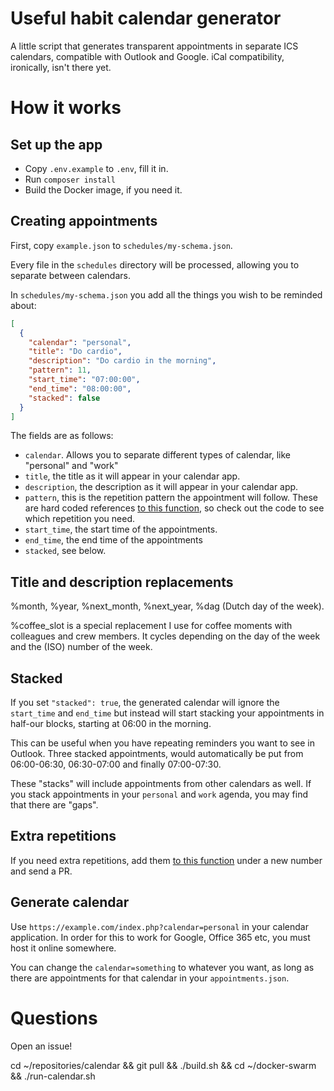 # Useful habit calendar generator

A little script that generates transparent appointments in separate ICS calendars, compatible with Outlook and Google. iCal compatibility, ironically, isn't there yet.

# How it works

## Set up the app

* Copy `.env.example` to `.env`, fill it in.
* Run `composer install`
* Build the Docker image, if you need it.

## Creating appointments

First, copy `example.json` to `schedules/my-schema.json`.

Every file in the `schedules` directory will be processed, allowing you to separate between calendars.

In `schedules/my-schema.json` you add all the things you wish to be reminded about:

```json
[
  {
    "calendar": "personal",
    "title": "Do cardio",
    "description": "Do cardio in the morning",
    "pattern": 11,
    "start_time": "07:00:00",
    "end_time": "08:00:00",
    "stacked": false
  }
]
```

The fields are as follows:

* `calendar`. Allows you to separate different types of calendar, like "personal" and "work"
* `title`, the title as it will appear in your calendar app.
* `description`, the description as it will appear in your calendar app.
* `pattern`, this is the repetition pattern the appointment will follow. These are hard coded references [to this function](app/app/CalendarGenerator.php#L188), so check out the code to see which repetition you need.
* `start_time`, the start time of the appointments.
* `end_time`, the end time of the appointments
* `stacked`, see below.

## Title and description replacements

%month, %year, %next_month, %next_year, %dag (Dutch day of the week).

%coffee_slot is a special replacement I use for coffee moments with colleagues and crew members. It cycles depending on the day of the week and the (ISO) number of the week. 

## Stacked

If you set `"stacked": true`, the generated calendar will ignore the `start_time` and `end_time` but instead will start stacking your appointments in half-our blocks, starting at 06:00 in the morning.

This can be useful when you have repeating reminders you want to see in Outlook. Three stacked appointments, would automatically be put from 06:00-06:30, 06:30-07:00 and finally 07:00-07:30.

These "stacks" will include appointments from other calendars as well. If you stack appointments in your `personal` and `work` agenda, you may find that there are "gaps".

## Extra repetitions

If you need extra repetitions, add them [to this function](app/app/CalendarGenerator.php#L188) under a new number and send a PR.

## Generate calendar

Use `https://example.com/index.php?calendar=personal` in your calendar application. In order for this to work for Google, Office 365 etc, you must host it online somewhere.

You  can change the `calendar=something` to whatever you want, as long as there are appointments for that calendar in your `appointments.json`.

# Questions

Open an issue!

cd ~/repositories/calendar && git pull && ./build.sh && cd ~/docker-swarm && ./run-calendar.sh

